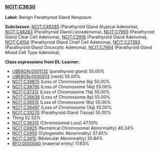 
### [NCIT:C3630](http://purl.obolibrary.org/obo/NCIT_C3630)
**Label:** Benign Parathyroid Gland Neoplasm

**Subclasses:** [NCIT:C48285](http://purl.obolibrary.org/obo/NCIT_C48285) (Parathyroid Gland Atypical Adenoma), [NCIT:C48283](http://purl.obolibrary.org/obo/NCIT_C48283) (Parathyroid Gland Lipoadenoma), [NCIT:C7993](http://purl.obolibrary.org/obo/NCIT_C7993) (Parathyroid Gland Clear Cell Adenoma), [NCIT:C3916](http://purl.obolibrary.org/obo/NCIT_C3916) (Parathyroid Gland Adenoma), [NCIT:C4154](http://purl.obolibrary.org/obo/NCIT_C4154) (Parathyroid Gland Chief Cell Adenoma), [NCIT:C27393](http://purl.obolibrary.org/obo/NCIT_C27393) (Parathyroid Gland Oncocytic Adenoma), [NCIT:C7994](http://purl.obolibrary.org/obo/NCIT_C7994) (Parathyroid Gland Mixed Cell Type Adenoma), 

**Class expressions from DL-Learner:**

- [UBERON:0001132](http://purl.obolibrary.org/obo/UBERON_0001132) (parathyroid gland) 55.00%
- [UBERON:0000974](http://purl.obolibrary.org/obo/UBERON_0000974) (neck) 55.00%
- [NCIT:C39875](http://purl.obolibrary.org/obo/NCIT_C39875) (Loss of Chromosome 9q) 55.00%
- [NCIT:C39795](http://purl.obolibrary.org/obo/NCIT_C39795) (Loss of Chromosome 14q) 55.00%
- [NCIT:C37312](http://purl.obolibrary.org/obo/NCIT_C37312) (Loss of Chromosome 11q) 55.00%
- [NCIT:C36636](http://purl.obolibrary.org/obo/NCIT_C36636) (Loss of Chromosome 9p) 55.00%
- [NCIT:C36515](http://purl.obolibrary.org/obo/NCIT_C36515) (Loss of Chromosome 16q) 55.00%
- [NCIT:C36497](http://purl.obolibrary.org/obo/NCIT_C36497) (Loss of Chromosome 13q) 55.00%
- [NCIT:C33270](http://purl.obolibrary.org/obo/NCIT_C33270) (Parathyroid Gland Tissue) 55.00%
- Thing 52.53%
- [NCIT:C36315](http://purl.obolibrary.org/obo/NCIT_C36315) (Chromosomal Loss) 47.50%
- [NCIT:C6825](http://purl.obolibrary.org/obo/NCIT_C6825) (Numerical Chromosomal Abnormality) 40.24%
- [NCIT:C2950](http://purl.obolibrary.org/obo/NCIT_C2950) (Cytogenetic Abnormality) 37.45%
- [NCIT:C3910](http://purl.obolibrary.org/obo/NCIT_C3910) (Molecular Abnormality) 35.84%
- [BFO:0000040](http://purl.obolibrary.org/obo/BFO_0000040) (material entity) 17.63%


